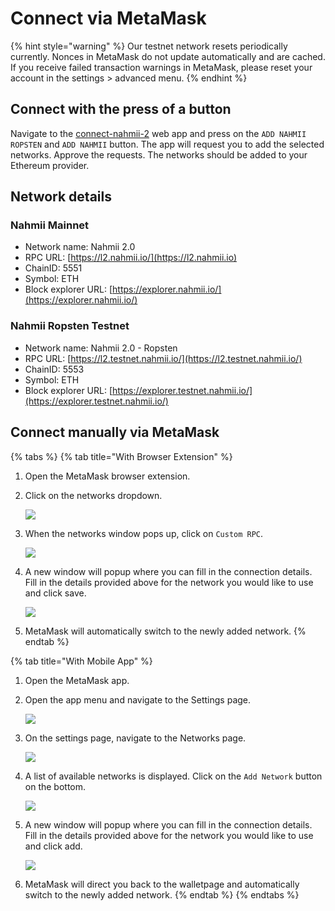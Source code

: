 # Connect via MetaMask

{% hint style="warning" %}
Our testnet network resets periodically currently. Nonces in MetaMask do not update automatically and are cached. If you receive failed transaction warnings in MetaMask, please reset your account in the settings &gt; advanced menu.
{% endhint %}

## Connect with the press of a button

Navigate to the [connect-nahmii-2](https://nahmii-community.github.io/connect-nahmii-2/) web app and press on the `ADD NAHMII ROPSTEN` and `ADD NAHMII`  button. The app will request you to add the selected networks. Approve the requests. The networks should be added to your Ethereum provider.

## Network details

### Nahmii Mainnet

* Network name: Nahmii 2.0
* RPC URL: [https://l2.nahmii.io/](https://l2.nahmii.io)
* ChainID: 5551
* Symbol: ETH
* Block explorer URL: [https://explorer.nahmii.io/](https://explorer.nahmii.io/)

### Nahmii Ropsten Testnet

* Network name: Nahmii 2.0 - Ropsten
* RPC URL: [https://l2.testnet.nahmii.io/](https://l2.testnet.nahmii.io/)
* ChainID: 5553
* Symbol: ETH
* Block explorer URL: [https://explorer.testnet.nahmii.io/](https://explorer.testnet.nahmii.io/)

## Connect manually via MetaMask

{% tabs %}
{% tab title="With Browser Extension" %}
1. Open the MetaMask browser extension. 
2. Click on the networks dropdown.

   ![](https://lh4.googleusercontent.com/9BxOJK5tit1ezxyZJIEcDizr-XkhGcdkr1BPoqaNrP1H6YNFSifTjeyQJRUpUVo5082t2GTdELy6rPsRitybFxTcD7PPIKpzCo4lF0Tu4kpQSmSra8XjCxXz68A6PX0Pp_Mjd9Ew)

3. When the networks window pops up, click on `Custom RPC`.

   ![](https://lh4.googleusercontent.com/HmhCPmyV4Dc90wK3e1316Y6T_LSyjeKMdKDTyioWRbGTHPlQ5f0-J6rpYXQDUDvhLHFhBn2ANmo5iHMRw_hHS_z8R3QhXYa-_q1PBWqzN72pY3rfZyK8t9nFqsyZ1px107LHXLcl)

4. A new window will popup where you can fill in the connection details. Fill in the details provided above for the network you would like to use and click save. 

   ![](https://lh5.googleusercontent.com/lorjGKw69AlpC2CE2gAqDOLlA0Fknq0xZRPKEwJ-yT5th9fIcrAfmAJ1_O9KOtkql4tn2d19nzAsme9gOksaEoGpEuvlh7SOxou4zxU3sKux7wkwu0qEl_8-D_GnciFR1qyJoGoI)

5. MetaMask will automatically switch to the newly added network.
{% endtab %}

{% tab title="With Mobile App" %}
1. Open the MetaMask app.
2. Open the app menu and navigate to the Settings page. 

   ![](https://lh5.googleusercontent.com/NvWWIDVHghSgT2wpNky98EQqUy31UdDm-6X8By5JL8C1TVpIdU36lUl82wtc6Re7PItHAm0dQGDqJBQQRREJAQILTQQfm9VkJqsNnHH5BPVGgo76Jl-_a8GIAqWigIjSla6iCLPD)

3. On the settings page, navigate to the Networks page. 

   ![](https://lh6.googleusercontent.com/LCRjOf6ShMMmSQYv7VxQRBWUOUbzJRfQUdKkrEVXwO7Fs-8olzQiHmulYQNMYPeJEXZbhpNSckq9SdxrOUPnZGGKYRp_T6qaqVyLGMZKpZc2aowmS60rXLmoMa8cil2C9dM3lJdB)

4. A list of available networks is displayed. Click on the `Add Network` button on the bottom.

   ![](https://lh4.googleusercontent.com/z8cf7m6sJH66UatleMme4Iq9-OX2HmTes65uDODUYlXqU9pqGNKrPMKIYpkCYaIColz-JNql_GEErfziZkEm9BNgwuR2Ge0SA4EYSdT-IFU4w4rL0WSNZUcmT_aBZ12bKNS970RH)

5. A new window will popup where you can fill in the connection details. Fill in the details provided above for the network you would like to use and click add. 

   ![](https://lh3.googleusercontent.com/tm2Y3l5pawarFCLslWtj5kGHgpr6JgrejhiQ65Qg1iMfTmeGU9UQ3IRkIVX_UCdUYcvTqW_D7YSf0ZZ1w0XSjyrxMp9aQmkhOa-bWRoGNGA6oEqpOdLpW3KYbNjMPv0yloS5Zy2M)

6.  MetaMask will direct you back to the walletpage and automatically switch to the newly added network.
{% endtab %}
{% endtabs %}



